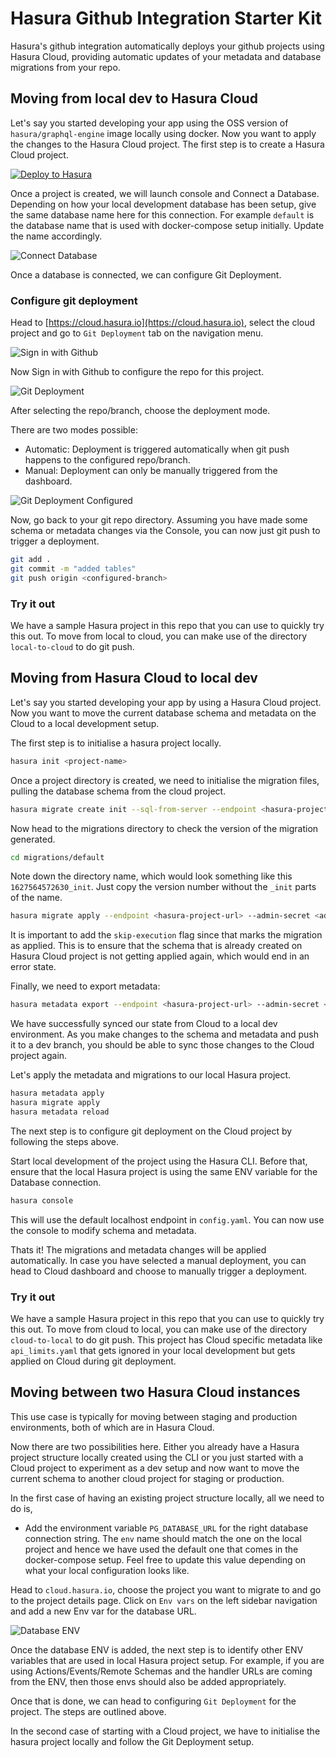 # Hasura Github Integration Starter Kit

Hasura's github integration automatically deploys your github projects using Hasura Cloud, providing automatic updates of your metadata and database migrations from your repo.

## Moving from local dev to Hasura Cloud

Let's say you started developing your app using the OSS version of `hasura/graphql-engine` image locally using docker. Now you want to apply the changes to the Hasura Cloud project. The first step is to create a Hasura Cloud project.

[![Deploy to Hasura](https://graphql-engine-cdn.hasura.io/assets/main-site/deploy-hasura-cloud.png)](https://cloud.hasura.io/?pg=github-integration-demo&plcmt=body&tech=default)

Once a project is created, we will launch console and Connect a Database. Depending on how your local development database has been setup, give the same database name here for this connection. For example `default` is the database name that is used with docker-compose setup initially. Update the name accordingly.

![Connect Database](./assets/connect-database.png)

Once a database is connected, we can configure Git Deployment.

### Configure git deployment

Head to [https://cloud.hasura.io](https://cloud.hasura.io), select the cloud project and go to `Git Deployment` tab on the navigation menu.

![Sign in with Github](./assets/sign-in-with-github.png)

Now Sign in with Github to configure the repo for this project.

![Git Deployment](./assets/setup-git-deployment.png)

After selecting the repo/branch, choose the deployment mode.

There are two modes possible:

- Automatic: Deployment is triggered automatically when git push happens to the configured repo/branch.
- Manual: Deployment can only be manually triggered from the dashboard.

![Git Deployment Configured](./assets/git-deployment-final.png)

Now, go back to your git repo directory. Assuming you have made some schema or metadata changes via the Console, you can now just git push to trigger a deployment.

```bash
git add .
git commit -m "added tables"
git push origin <configured-branch>
```

### Try it out

We have a sample Hasura project in this repo that you can use to quickly try this out. To move from local to cloud, you can make use of the directory `local-to-cloud` to do git push.

## Moving from Hasura Cloud to local dev

Let's say you started developing your app by using a Hasura Cloud project. Now you want to move the current database schema and metadata on the Cloud to a local development setup.

The first step is to initialise a hasura project locally.

```bash
hasura init <project-name>
```

Once a project directory is created, we need to initialise the migration files, pulling the database schema from the cloud project.

```bash
hasura migrate create init --sql-from-server --endpoint <hasura-project-url> --admin-secret <admin-secret>
```

Now head to the migrations directory to check the version of the migration generated.

```bash
cd migrations/default
```

Note down the directory name, which would look something like this `1627564572630_init`. Just copy the version number without the `_init` parts of the name.

```bash
hasura migrate apply --endpoint <hasura-project-url> --admin-secret <admin-secret> --version 1627564572630 --skip-execution
```

It is important to add the `skip-execution` flag since that marks the migration as applied. This is to ensure that the schema that is already created on Hasura Cloud project is not getting applied again, which would end in an error state.

Finally, we need to export metadata:

```bash
hasura metadata export --endpoint <hasura-project-url> --admin-secret <admin-secret> 
```

We have successfully synced our state from Cloud to a local dev environment. As you make changes to the schema and metadata and push it to a dev branch, you should be able to sync those changes to the Cloud project again.

Let's apply the metadata and migrations to our local Hasura project.

```bash
hasura metadata apply
hasura migrate apply
hasura metadata reload
```

The next step is to configure git deployment on the Cloud project by following the steps above.

Start local development of the project using the Hasura CLI. Before that, ensure that the local Hasura project is using the same ENV variable for the Database connection.

```bash
hasura console
```

This will use the default localhost endpoint in `config.yaml`. You can now use the console to modify schema and metadata.

Thats it! The migrations and metadata changes will be applied automatically. In case you have selected a manual deployment, you can head to Cloud dashboard and choose to manually trigger a deployment.

### Try it out

We have a sample Hasura project in this repo that you can use to quickly try this out. To move from cloud to local, you can make use of the directory `cloud-to-local` to do git push. This project has Cloud specific metadata like `api_limits.yaml` that gets ignored in your local development but gets applied on Cloud during git deployment.

## Moving between two Hasura Cloud instances

This use case is typically for moving between staging and production environments, both of which are in Hasura Cloud.

Now there are two possibilities here. Either you already have a Hasura project structure locally created using the CLI or you just started with a Cloud project to experiment as a dev setup and now want to move the current schema to another cloud project for staging or production.

In the first case of having an existing project structure locally, all we need to do is,

- Add the environment variable `PG_DATABASE_URL` for the right database connection string. The `env` name should match the one on the local project and hence we have used the default one that comes in the docker-compose setup. Feel free to update this value depending on what your local configuration looks like.

Head to `cloud.hasura.io`, choose the project you want to migrate to and go to the project details page. Click on `Env vars` on the left sidebar navigation and add a new Env var for the database URL.

![Database ENV](./assets/add-database-env.png)

Once the database ENV is added, the next step is to identify other ENV variables that are used in local Hasura project setup. For example, if you are using Actions/Events/Remote Schemas and the handler URLs are coming from the ENV, then those envs should also be added appropriately.

Once that is done, we can head to configuring `Git Deployment` for the project. The steps are outlined above.

In the second case of starting with a Cloud project, we have to initialise the hasura project locally and follow the Git Deployment setup.
